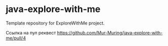 # java-explore-with-me
Template repository for ExploreWithMe project.

Ссылка на пул реквест
https://github.com/Mur-Muring/java-explore-with-me/pull/4
